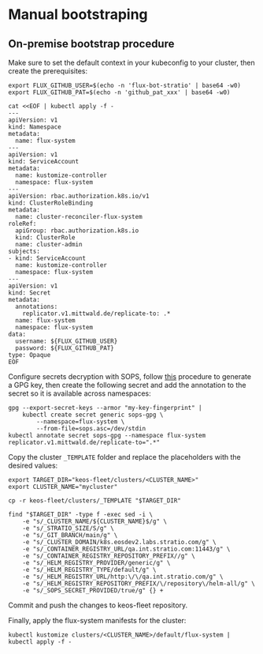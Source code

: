 # Manual bootstraping

## On-premise bootstrap procedure

Make sure to set the default context in your kubeconfig to your cluster, then create the prerequisites:

```shell
export FLUX_GITHUB_USER=$(echo -n 'flux-bot-stratio' | base64 -w0)
export FLUX_GITHUB_PAT=$(echo -n 'github_pat_xxx' | base64 -w0)

cat <<EOF | kubectl apply -f -
---
apiVersion: v1
kind: Namespace
metadata:
  name: flux-system
---
apiVersion: v1
kind: ServiceAccount
metadata:
  name: kustomize-controller
  namespace: flux-system
---
apiVersion: rbac.authorization.k8s.io/v1
kind: ClusterRoleBinding
metadata:
  name: cluster-reconciler-flux-system
roleRef:
  apiGroup: rbac.authorization.k8s.io
  kind: ClusterRole
  name: cluster-admin
subjects:
- kind: ServiceAccount
  name: kustomize-controller
  namespace: flux-system
---
apiVersion: v1
kind: Secret
metadata:
  annotations:
    replicator.v1.mittwald.de/replicate-to: .*
  name: flux-system
  namespace: flux-system
data:
  username: ${FLUX_GITHUB_USER}
  password: ${FLUX_GITHUB_PAT}
type: Opaque
EOF
```

Configure secrets decryption with SOPS, follow [this](https://fluxcd.io/flux/guides/mozilla-sops/) procedure to generate a GPG key, then create the following secret and add the annotation to the secret so it is available across namespaces:

```shell
gpg --export-secret-keys --armor "my-key-fingerprint" |
    kubectl create secret generic sops-gpg \
        --namespace=flux-system \
        --from-file=sops.asc=/dev/stdin
kubectl annotate secret sops-gpg --namespace flux-system replicator.v1.mittwald.de/replicate-to=".*"
```

Copy the cluster `_TEMPLATE` folder and replace the placeholders with the desired values:

```shell
export TARGET_DIR="keos-fleet/clusters/<CLUSTER_NAME>"
export CLUSTER_NAME="mycluster"

cp -r keos-fleet/clusters/_TEMPLATE "$TARGET_DIR"

find "$TARGET_DIR" -type f -exec sed -i \
    -e "s/_CLUSTER_NAME/${CLUSTER_NAME}$/g" \
    -e "s/_STRATIO_SIZE/S/g" \
    -e "s/_GIT_BRANCH/main/g" \
    -e "s/_CLUSTER_DOMAIN/k8s.eosdev2.labs.stratio.com/g" \
    -e "s/_CONTAINER_REGISTRY_URL/qa.int.stratio.com:11443/g" \
    -e "s/_CONTAINER_REGISTRY_REPOSITORY_PREFIX//g" \
    -e "s/_HELM_REGISTRY_PROVIDER/generic/g" \
    -e "s/_HELM_REGISTRY_TYPE/default/g" \
    -e "s/_HELM_REGISTRY_URL/http:\/\/qa.int.stratio.com/g" \
    -e "s/_HELM_REGISTRY_REPOSITORY_PREFIX/\/repository\/helm-all/g" \
    -e "s/_SOPS_SECRET_PROVIDED/true/g" {} +
```

Commit and push the changes to keos-fleet repository.

Finally, apply the flux-system manifests for the cluster:

```shell
kubectl kustomize clusters/<CLUSTER_NAME>/default/flux-system | kubectl apply -f -
```